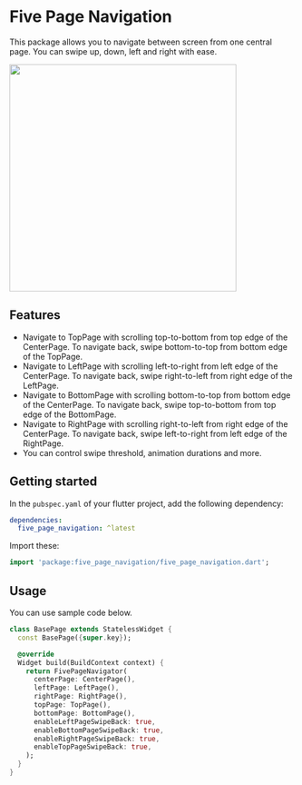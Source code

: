 # Five Page Navigation

This package allows you to navigate between screen from one central page. You can swipe up, down, left and right with ease.

<img src="https://github.com/user-attachments/assets/e894941e-d5e9-4b49-8c37-5902917a8996" width="400">

## Features

- Navigate to TopPage with scrolling top-to-bottom from top edge of the CenterPage. To navigate back, swipe bottom-to-top from bottom edge of the TopPage.
- Navigate to LeftPage with scrolling left-to-right from left edge of the CenterPage. To navigate back, swipe right-to-left from right edge of the LeftPage.
- Navigate to BottomPage with scrolling bottom-to-top from bottom edge of the CenterPage. To navigate back, swipe top-to-bottom from top edge of the BottomPage.
- Navigate to RightPage with scrolling right-to-left from right edge of the CenterPage. To navigate back, swipe left-to-right from left edge of the RightPage.
- You can control swipe threshold, animation durations and more.

## Getting started

In the `pubspec.yaml` of your flutter project, add the following dependency:

```yaml
dependencies:
  five_page_navigation: ^latest
```

Import these:

```dart
import 'package:five_page_navigation/five_page_navigation.dart';
```

## Usage

You can use sample code below.

```dart
class BasePage extends StatelessWidget {
  const BasePage({super.key});

  @override
  Widget build(BuildContext context) {
    return FivePageNavigator(
      centerPage: CenterPage(),
      leftPage: LeftPage(),
      rightPage: RightPage(),
      topPage: TopPage(),
      bottomPage: BottomPage(),
      enableLeftPageSwipeBack: true,
      enableBottomPageSwipeBack: true,
      enableRightPageSwipeBack: true,
      enableTopPageSwipeBack: true,
    );
  }
}
```
